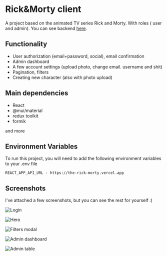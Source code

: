 
# Rick&Morty client

A project based on the animated TV series Rick and Morty.
With roles ( user and admin). You can see backend [here](https://github.com/moneyandfame7/rick-morty-api-nest).


## Functionality

- User authorization (email+password, social), email confirmation
- Admin dashboard
- A few account settings (upload photo, change email. username and shit)
- Pagination, filters
- Creating new character (also with photo upload)

## Main dependencies

- React
- @mui/material
- redux toolkit
- formik

and more




## Environment Variables

To run this project, you will need to add the following environment variables to your .env file

`REACT_APP_API_URL - https://the-rick-morty.vercel.app` 



## Screenshots

I've attached a few screenshots, but you can see the rest for yourself :)

![Login](https://github.com/moneyandfame7/rick-morty/assets/56450363/bb5050cc-98f0-4a3c-bd21-1008030902a2)

![Hero](https://github.com/moneyandfame7/rick-morty/assets/56450363/5030bc03-0ee4-4cfd-aeaa-89e775a63558)

![Filters modal](https://github.com/moneyandfame7/rick-morty/assets/56450363/1b1589c1-ba05-4c4f-b5a2-322f2c2443da)

![Admin dashboard](https://github.com/moneyandfame7/rick-morty/assets/56450363/64f6b4e9-dce0-49f3-b998-eb1283a435a5)

![Admin table](https://github.com/moneyandfame7/rick-morty/assets/56450363/8cc1887c-cd88-469e-8ced-0d35f351dae0)


